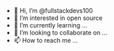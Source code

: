 - 👋 Hi, I’m @fullstackdevs100
- 👀 I’m interested in open source
- 🌱 I’m currently learning ...
- 💞️ I’m looking to collaborate on ...
- 📫 How to reach me ...


